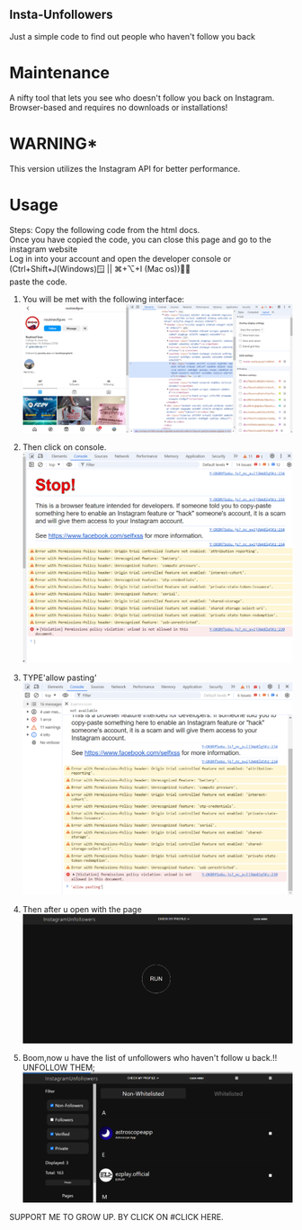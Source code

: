 ## Insta-Unfollowers
Just a simple code to find out people who haven't follow you back

# Maintenance
A nifty tool that lets you see who doesn't follow you back on Instagram.
Browser-based and requires no downloads or installations!

# WARNING*
This version utilizes the Instagram API for better performance.

# Usage

Steps:
Copy the following code from the html docs.<br>
Once you have copied the code, you can close this page and go to the instagram website<br>
Log in into your account and open the developer console or <br>
(Ctrl+Shift+J(Windows)🪟       ||               ⌘+⌥+I (Mac os))🧑‍💻<br> 
                            paste the code.

1) You will be met with the following interface:
![STEP1](./step%20png/STEP1.png)

2) Then click on console.
![step2](./step%20png/step2.png)

3) TYPE'allow pasting'
![step3](./step%20png/step3%20.png)

 4) Then after u open with the page
 ![step4](./step%20png/STEP%204.png)

 5) Boom,now u have the list of unfollowers who haven't follow u back.!! UNFOLLOW THEM;
 ![step5](./step%20png/step5.png)


 SUPPORT ME TO GROW UP. BY CLICK ON    #CLICK HERE. 